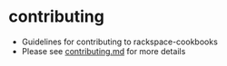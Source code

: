 contributing
============

* Guidelines for contributing to rackspace-cookbooks
* Please see [contributing.md](https://github.com/rackspace-cookbooks/contributing/blob/master/CONTRIBUTING.md) for more details